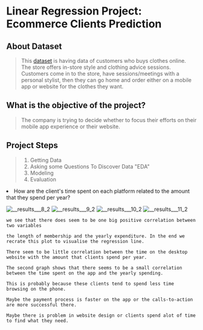 # Linear Regression Project: Ecommerce Clients Prediction
## About Dataset
> This [dataset](https://www.kaggle.com/datasets/kolawale/focusing-on-mobile-app-or-website) is having data of customers who buys clothes online. The store offers in-store style and clothing advice sessions. 
Customers come in to the store, have sessions/meetings with a personal stylist, then they can go home and order either on a mobile app or website for the clothes they want.
## What is the objective of the project?
> The company is trying to decide whether to focus their efforts on their mobile app experience or their website.
## Project Steps
> 1. Getting Data
> 2. Asking some Questions To Discover Data "EDA"
> 3. Modeling
> 4. Evaluation

<li>How are the client's time spent on each platform related to the amount that they spend per year?

![__results___8_2](https://github.com/user-attachments/assets/a6cef49a-5051-4ed6-82c4-d43cf5ac302f)
![__results___9_2](https://github.com/user-attachments/assets/ffb71614-bb6f-4fde-8145-957c654a35b8)
![__results___10_2](https://github.com/user-attachments/assets/f7aedb37-cc79-4d7e-92e6-e0dc1e6a0273)
![__results___11_2](https://github.com/user-attachments/assets/df7e8974-1d20-4324-9ada-da8529537a35)

`we see that there does seem to be one big positive correlation between two variables`

`the length of membership and the yearly expenditure. In the end we recrate this plot to visualise the regression line.`

`There seem to be little correlation between the time on the desktop website with the amount that clients spend per year.`

`The second graph shows that there seems to be a small correlation between the time spent on the app and the yearly spending.`

`This is probably because these clients tend to spend less time browsing on the phone.`

`Maybe the payment process is faster on the app or the calls-to-action are more successful there.`

`Maybe there is problem in website design or clients spend alot of time to find what they need.`
